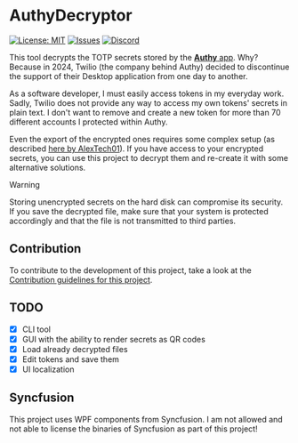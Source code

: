 # AuthyDecryptor
[![License: MIT](https://img.shields.io/badge/License-MIT-yellow.svg?style=for-the-badge)](LICENSE)
[![Issues](https://img.shields.io/github/issues/florian-berger/AuthyDecryptor?logo=github&style=for-the-badge)](https://github.com/florian-berger/AuthyDecryptor)
[![Discord](https://img.shields.io/discord/302523634075828226?label=Discord&logo=discord&style=for-the-badge)](https://ultgmng.de/discord)

This tool decrypts the TOTP secrets stored by the [**Authy** app](https://www.authy.com/). Why? Because in 2024, Twilio (the company behind Authy) decided to discontinue the support of their Desktop application from one day to another.

As a software developer, I must easily access tokens in my everyday work. Sadly, Twilio does not provide any way to access my own tokens' secrets in plain text. I don't want to remove and create a new token for more than 70 different accounts I protected within Authy.

Even the export of the encrypted ones requires some complex setup (as described [here by AlexTech01](https://github.com/AlexTech01/Authy-iOS-MiTM/)). If you have access to your encrypted secrets, you can use this project to decrypt them and re-create it with some alternative solutions.

> [!WARNING]  
> Storing unencrypted secrets on the hard disk can compromise its security. If you save the decrypted file, make sure that your system is protected accordingly and that the file is not transmitted to third parties.

## Contribution
To contribute to the development of this project, take a look at the [Contribution guidelines for this project](CONTRIBUTION.md).

## TODO
- [x] CLI tool
- [x] GUI with the ability to render secrets as QR codes
- [x] Load already decrypted files
- [x] Edit tokens and save them
- [x] UI localization

## Syncfusion
This project uses WPF components from Syncfusion. I am not allowed and not able to license the binaries of Syncfusion as part of this project!